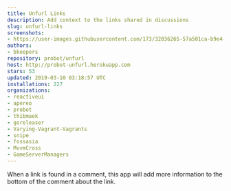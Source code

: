 ```yaml
---
title: Unfurl Links
description: Add context to the links shared in discussions
slug: unfurl-links
screenshots:
- https://user-images.githubusercontent.com/173/32036265-57a501ca-b9e4-11e7-9db3-52374fb7290c.png
authors:
- bkeepers
repository: probot/unfurl
host: http://probot-unfurl.herokuapp.com
stars: 53
updated: 2019-03-10 03:18:57 UTC
installations: 227
organizations:
- reactiveui
- apereo
- probot
- thibmaek
- goreleaser
- Varying-Vagrant-Vagrants
- snipe
- fossasia
- MvvmCross
- GameServerManagers
---
```


When a link is found in a comment, this app will add more information to the bottom of the comment about the link.
